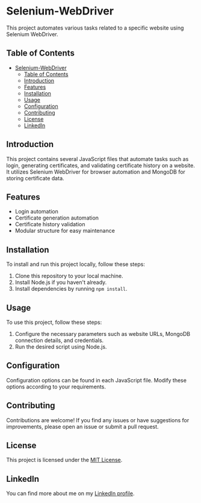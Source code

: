 # Selenium-WebDriver

This project automates various tasks related to a specific website using Selenium WebDriver.

## Table of Contents

- [Selenium-WebDriver](#selenium-webdriver)
  - [Table of Contents](#table-of-contents)
  - [Introduction](#introduction)
  - [Features](#features)
  - [Installation](#installation)
  - [Usage](#usage)
  - [Configuration](#configuration)
  - [Contributing](#contributing)
  - [License](#license)
  - [LinkedIn](#linkedin)

## Introduction

This project contains several JavaScript files that automate tasks such as login, generating certificates, and validating certificate history on a website. It utilizes Selenium WebDriver for browser automation and MongoDB for storing certificate data.

## Features

- Login automation
- Certificate generation automation
- Certificate history validation
- Modular structure for easy maintenance

## Installation

To install and run this project locally, follow these steps:

1. Clone this repository to your local machine.
2. Install Node.js if you haven't already.
3. Install dependencies by running `npm install`.

## Usage

To use this project, follow these steps:

1. Configure the necessary parameters such as website URLs, MongoDB connection details, and credentials.
2. Run the desired script using Node.js.

## Configuration

Configuration options can be found in each JavaScript file. Modify these options according to your requirements.

## Contributing

Contributions are welcome! If you find any issues or have suggestions for improvements, please open an issue or submit a pull request.

## License

This project is licensed under the [MIT License](LICENSE).

## LinkedIn

You can find more about me on my [LinkedIn profile](https://www.linkedin.com/in/manish-chandrakar-23392b183/).

